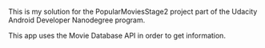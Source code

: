 This is my solution for the PopularMoviesStage2 project part of the Udacity Android Developer Nanodegree program.

This app uses the Movie Database API in order to get information.
